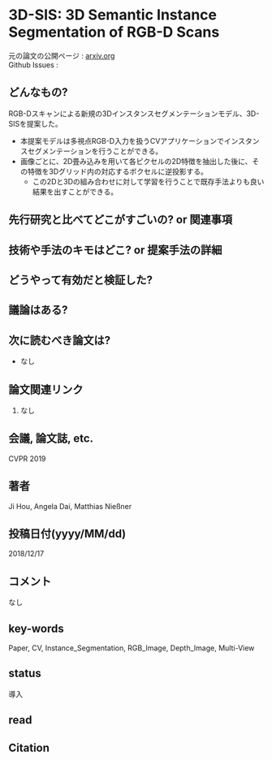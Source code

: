 # 3D-SIS: 3D Semantic Instance Segmentation of RGB-D Scans

元の論文の公開ページ : [arxiv.org](https://arxiv.org/pdf/1812.07003.pdf)  
Github Issues : []()  

## どんなもの?
RGB-Dスキャンによる新規の3Dインスタンスセグメンテーションモデル、3D-SISを提案した。
- 本提案モデルは多視点RGB-D入力を扱うCVアプリケーションでインスタンスセグメンテーションを行うことができる。
- 画像ごとに、2D畳み込みを用いて各ピクセルの2D特徴を抽出した後に、その特徴を3Dグリッド内の対応するボクセルに逆投影する。
    - この2Dと3Dの組み合わせに対して学習を行うことで既存手法よりも良い結果を出すことができる。

## 先行研究と比べてどこがすごいの? or 関連事項

## 技術や手法のキモはどこ? or 提案手法の詳細

## どうやって有効だと検証した?

## 議論はある?

## 次に読むべき論文は?
- なし

## 論文関連リンク
1. なし

## 会議, 論文誌, etc.
CVPR 2019

## 著者
Ji Hou, Angela Dai, Matthias Nießner

## 投稿日付(yyyy/MM/dd)
2018/12/17

## コメント
なし

## key-words
Paper, CV, Instance_Segmentation, RGB_Image, Depth_Image, Multi-View

## status
導入

## read

## Citation
